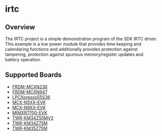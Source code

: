 # irtc

## Overview

The IRTC project is a simple demonstration program of the SDK IRTC driver.
This example is a low power module that provides time keeping and calendaring functions and additionally provides
protection against tampering, protection against spurious memory/register updates and battery operation.

## Supported Boards
- [FRDM-MCXN236](../../_boards/frdmmcxn236/driver_examples/irtc/example_board_readme.md)
- [FRDM-MCXN947](../../_boards/frdmmcxn947/driver_examples/irtc/example_board_readme.md)
- [LPCXpresso55S36](../../_boards/lpcxpresso55s36/driver_examples/irtc/example_board_readme.md)
- [MCX-N5XX-EVK](../../_boards/mcxn5xxevk/driver_examples/irtc/example_board_readme.md)
- [MCX-N9XX-EVK](../../_boards/mcxn9xxevk/driver_examples/irtc/example_board_readme.md)
- [MIMXRT700-EVK](../../_boards/mimxrt700evk/driver_examples/irtc/example_board_readme.md)
- [TWR-KM34Z50MV3](../../_boards/twrkm34z50mv3/driver_examples/irtc/example_board_readme.md)
- [TWR-KM34Z75M](../../_boards/twrkm34z75m/driver_examples/irtc/example_board_readme.md)
- [TWR-KM35Z75M](../../_boards/twrkm35z75m/driver_examples/irtc/example_board_readme.md)
